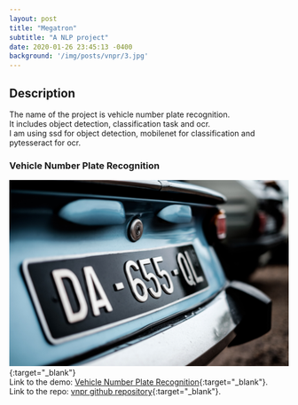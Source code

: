 ```yaml
---
layout: post
title: "Megatron"
subtitle: "A NLP project"
date: 2020-01-26 23:45:13 -0400
background: '/img/posts/vnpr/3.jpg'
---
```


## Description

The name of the project is vehicle number plate recognition.  
It includes object detection, classification task and ocr.  
I am using ssd for object detection, mobilenet for classification and pytesseract for ocr.  

### Vehicle Number Plate Recognition

[![](/img/posts/vnpr/3.jpg)](https://avinash539.github.io/vnpr.github.io/){:target="_blank"}  
Link to the demo: [Vehicle Number Plate Recognition](https://avinash539.github.io/vnpr.github.io/){:target="_blank"}.  
Link to the repo: [vnpr github repository](https://github.com/avinash539/vnpr.github.io.git){:target="_blank"}.